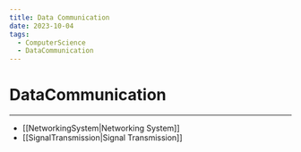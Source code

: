 ```yaml
---
title: Data Communication
date: 2023-10-04
tags:
  - ComputerScience
  - DataCommunication
---
```


# DataCommunication

---

- [[NetworkingSystem|Networking System]]
- [[SignalTransmission|Signal Transmission]]